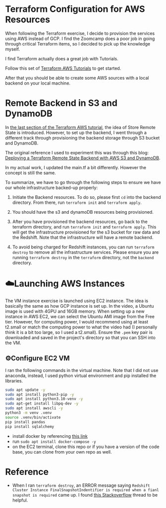 # Terraform Configuration for AWS Resources

When following the Terraform exercise, I decide to provision the services using AWS instead of GCP.
I find the Zoomcamp does a poor job in going through critical Terraform items, so I decided to pick up the knowledge myself.

I find Terraform actually does a great job with Tutorials.

Follow this set of [Terraform AWS Tutorials](https://developer.hashicorp.com/terraform/tutorials/aws-get-started) to get started.

After that you should be able to create some AWS sources with a local backend on your local machine.

# Remote Backend in S3 and DynamoDB
In [the last section of the Terraform AWS tutorial](https://developer.hashicorp.com/terraform/tutorials/aws-get-started/aws-remote), the idea of Store Remote State is introduced. However, to set up the backend, I went through a different track through provisioning the backend storage through S3 bucket and DynamoDB.

The original reference I used to experiment this was through this blog: [Deploying a Terraform Remote State Backend with AWS S3 and DynamoDB](https://hackernoon.com/deploying-a-terraform-remote-state-backend-with-aws-s3-and-dynamodb).

In my actual work, I updated the main.tf a bit differently. However the concept is still the same.

To summarize, we have to go through the following steps to ensure we have our whole infrastructure backed-up properly:

1. Initiate the Backend resources. To do so, please first `cd` into the backend directory. From there, run `terraform init` and `terraform apply`.
   
2. You should have the s3 and dynamoDB resources being provisioned.
   
3. After you have provisioned the backend resources, go back to the terraform directory, and run `terraform init` and `terraform apply`. This will get the infrastructure provisioned for the s3 bucket for raw data and the Redshift. Note that the infrastructure will have a remote backend.
4. To avoid being charged for Redshift instances, you can run `terraform destroy` to remove all the infrastructure services. Please ensure you are running `terraform destroy` in the `terraform` directory, not the `backend` directory.
   
# ☁️Launching AWS Instances
The VM instance exercise is launched using EC2 instance. The idea is basically the same as how GCP instance is set up.
In the video, a Ubuntu image is used with 4GPU and 16GB memory. When setting up a new instance in AWS EC2, we can select the Ubuntu AMI image from the Free tier. However, for computing power, I would recommend using at least t2.small or match the computing power to what the video had (I personally think it is a bit too large, so I used a t2.small).
Ensure the `.pem` key pair is downloaded and saved in the project's directory so that you can SSH into the VM.

## ⚙️Configure EC2 VM
I ran the following commands in the virtual machine. Note that I did not use anaconda, instead, I used python virtual environment and pip installed the libraries.
```bash
sudo apt update -y
sudo apt install python3-pip -y
sudo apt install python3.10-venv -y
sudo apt-get install libpq-dev -y
sudo apt install awscli -y
python3 -m venv .venv
source .venv/bin/activate
pip install pandas
pip install sqlalchemy
```
- install docker by referencing [this link](https://docs.docker.com/engine/install/ubuntu/)
- run `sudo apt install docker-compose -y`
- on the EC2 terminal, clone this repo or if you have a version of the code base, you can clone from your own repo as well.

# Reference

- When I ran `terraform destroy`, an ERROR message saying `Redshift Cluster Instance FinalSnapshotIndentifier is required when a fianl snapshot is required` came up. I found [this Stackoverflow](https://stackoverflow.com/questions/50930470/terraform-error-rds-cluster-finalsnapshotidentifier-is-required-when-a-final-s) thread to be helpful.